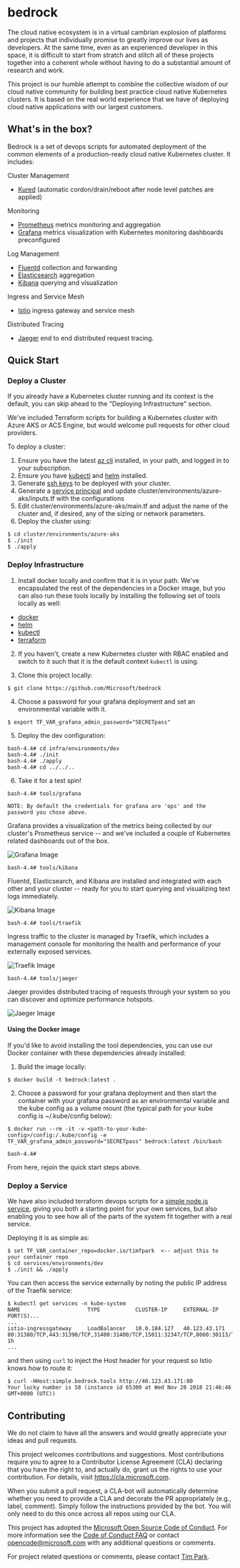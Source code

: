 # bedrock

The cloud native ecosystem is in a virtual cambrian explosion of platforms and projects that individually promise to greatly improve our lives as developers. At the same time, even as an experienced developer in this space, it is difficult to start from stratch and stitch all of these projects together into a coherent whole without having to do a substantial amount of research and work.

This project is our humble attempt to combine the collective wisdom of our cloud native community for building best practice cloud native Kubernetes clusters. It is based on the real world experience that we have of deploying cloud native applications with our largest customers.

## What's in the box?

Bedrock is a set of devops scripts for automated deployment of the common elements of a production-ready cloud native Kubernetes cluster. It includes:

Cluster Management

-   [Kured](https://github.com/weaveworks/kured) (automatic cordon/drain/reboot after node level patches are applied)

Monitoring

-   [Prometheus](https://prometheus.io/) metrics monitoring and aggregation
-   [Grafana](https://grafana.com/) metrics visualization with Kubernetes monitoring dashboards preconfigured

Log Management

-   [Fluentd](https://www.fluentd.org/) collection and forwarding
-   [Elasticsearch](https://www.elastic.co/) aggregation
-   [Kibana](https://www.elastic.co/products/kibana) querying and visualization

Ingress and Service Mesh

-   [Istio](https://istio.io/) ingress gateway and service mesh

Distributed Tracing

-   [Jaeger](https://www.jaegertracing.io/) end to end distributed request tracing.

## Quick Start

### Deploy a Cluster

If you already have a Kubernetes cluster running and its context is the default, you can skip ahead to the "Deploying Infrastructure" section.

We've included Terraform scripts for building a Kubernetes cluster with Azure AKS or ACS Engine, but would welcome pull requests for other cloud providers.

To deploy a cluster:

1. Ensure you have the latest [az cli](https://docs.microsoft.com/en-us/cli/azure/install-azure-cli?view=azure-cli-latest) installed, in your path, and logged in to your subscription.
2. Ensure you have [kubectl](https://kubernetes.io/docs/tasks/tools/install-kubectl/) and [helm](https://github.com/helm/helm/blob/master/docs/install.md) installed.
3. Generate [ssh keys](https://confluence.atlassian.com/bitbucketserver054/creating-ssh-keys-939508421.html) to be deployed with your cluster.
4. Generate a [service principal](https://docs.microsoft.com/en-us/cli/azure/create-an-azure-service-principal-azure-cli?view=azure-cli-latest) and update cluster/environments/azure-aks/inputs.tf with the configurations
5. Edit cluster/environments/azure-aks/main.tf and adjust the name of the cluster and, if desired, any of the sizing or network parameters.
6. Deploy the cluster using:

```
$ cd cluster/environments/azure-aks
$ ./init
$ ./apply
```

### Deploy Infrastructure

1. Install docker locally and confirm that it is in your path. We've encapsulated the rest of the dependencies in a Docker image, but you can also run these tools locally by installing the following set of tools locally as well:

-   [docker](https://docs.docker.com/docker-for-mac/install/)
-   [helm](https://helm.sh/)
-   [kubectl](https://kubernetes.io/docs/tasks/tools/install-kubectl/)
-   [terraform](https://www.terraform.io/intro/getting-started/install.html)

2. If you haven't, create a new Kubernetes cluster with RBAC enabled and switch to it such that it is the default context `kubectl` is using.

3. Clone this project locally:

```
$ git clone https://github.com/Microsoft/bedrock
```

4. Choose a password for your grafana deployment and set an environmental variable with it.

```
$ export TF_VAR_grafana_admin_password="SECRETpass"
```

5. Deploy the dev configuration:

```
bash-4.4# cd infra/environments/dev
bash-4.4# ./init
bash-4.4# ./apply
bash-4.4# cd ../../..
```

6. Take it for a test spin!

```
bash-4.4# tools/grafana

NOTE: By default the credentials for grafana are 'ops' and the password you chose above.
```

Grafana provides a visualization of the metrics being collected by our cluster's Prometheus service -- and we've included a couple of Kubernetes related dashboards out of the box.

![Grafana Image](./docs/images/grafana.png)

```
bash-4.4# tools/kibana
```

Fluentd, Elasticsearch, and Kibana are installed and integrated with each other and your cluster -- ready for you to start querying and visualizing text logs immediately.

![Kibana Image](./docs/images/kibana.png)

```
bash-4.4# tools/traefik
```

Ingress traffic to the cluster is managed by Traefik, which includes a management console for monitoring the health and performance of your externally exposed services.

![Traefik Image](./docs/images/traefik.png)

```
bash-4.4# tools/jaeger
```

Jaeger provides distributed tracing of requests through your system so you can discover and optimize performance hotspots.

![Jaeger Image](./docs/images/jaeger.png)

#### Using the Docker image

If you'd like to avoid installing the tool dependencies, you can use our Docker container with these dependencies already installed:

1. Build the image locally:

```
$ docker build -t bedrock:latest .
```

2. Choose a password for your grafana deployment and then start the container with your grafana password as an environmental variable and the kube config as a volume mount (the typical path for your kube config is ~/.kube/config below):

```
$ docker run --rm -it -v <path-to-your-kube-config>/config:/.kube/config -e TF_VAR_grafana_admin_password="SECRETpass" bedrock:latest /bin/bash

bash-4.4#
```

From here, rejoin the quick start steps above.

### Deploy a Service

We have also included terraform devops scripts for a [simple node.js service](https://github.com/timfpark/simple-service), giving you both a starting point for your own services, but also enabling you to see how all of the parts of the system fit together with a real service.

Deploying it is as simple as:

```
$ set TF_VAR_container_repo=docker.io/timfpark  <-- adjust this to your container repo
$ cd services/environments/dev
$ ./init && ./apply
```

You can then access the service externally by noting the public IP address of the Traefik service:

```
$ kubectl get services -n kube-system
NAME                     TYPE           CLUSTER-IP     EXTERNAL-IP     PORT(S)...
...
istio-ingressgateway     LoadBalancer   10.0.184.127   40.123.43.171   80:31380/TCP,443:31390/TCP,31400:31400/TCP,15011:32347/TCP,8060:30113/TCP,853:31090/TCP,15030:32107/TCP,15031:30020/TCP   1h
...
```

and then using `curl` to inject the Host header for your request so Istio knows how to route it:

```
$ curl -HHost:simple.bedrock.tools http://40.123.43.171:80
Your lucky number is 58 (instance id 65300 at Wed Nov 28 2018 21:46:46 GMT+0000 (UTC))
```

## Contributing

We do not claim to have all the answers and would greatly appreciate your ideas and pull requests.

This project welcomes contributions and suggestions. Most contributions require you to agree to a
Contributor License Agreement (CLA) declaring that you have the right to, and actually do, grant us
the rights to use your contribution. For details, visit https://cla.microsoft.com.

When you submit a pull request, a CLA-bot will automatically determine whether you need to provide
a CLA and decorate the PR appropriately (e.g., label, comment). Simply follow the instructions
provided by the bot. You will only need to do this once across all repos using our CLA.

This project has adopted the [Microsoft Open Source Code of Conduct](https://opensource.microsoft.com/codeofconduct/).
For more information see the [Code of Conduct FAQ](https://opensource.microsoft.com/codeofconduct/faq/) or
contact [opencode@microsoft.com](mailto:opencode@microsoft.com) with any additional questions or comments.

For project related questions or comments, please contact [Tim Park](https://github.com/timfpark).

```

```
